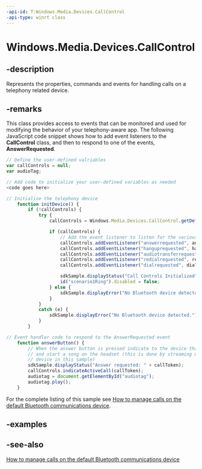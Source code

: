 ```yaml
---
-api-id: T:Windows.Media.Devices.CallControl
-api-type: winrt class
---
```


<!-- Class syntax.
public class CallControl : Windows.Media.Devices.ICallControl
-->

# Windows.Media.Devices.CallControl

## -description
Represents the properties, commands and events for handling calls on a telephony related device.

## -remarks
This class provides access to events that can be monitored and used for modifying the behavior of your telephony-aware app. The following JavaScript code snippet shows how to add event listeners to the **CallControl** class, and then to respond to one of the events, **AnswerRequested**.





```javascript
// Define the user-defined valriables
var callControls = null;
var audioTag;

// Add code to initialize your user-defined variables as needed
<code goes here>

// Initialize the telephony device
    function initDevice() {
        if (!callControls) {
            try {
                callControls = Windows.Media.Devices.CallControl.getDefault();

                if (callControls) {
                    // Add the event listener to listen for the various button presses
                    callControls.addEventListener("answerrequested", answerButton, false);
                    callControls.addEventListener("hanguprequested", hangupButton, false);
                    callControls.addEventListener("audiotransferrequested", audiotransferButton, false);
                    callControls.addEventListener("redialrequested", redialButton, false);
                    callControls.addEventListener("dialrequested", dialButton, false);

                    sdkSample.displayStatus("Call Controls Initialized");
                    id("scenario1Ring").disabled = false;
                } else {
                    sdkSample.displayError("No Bluetooth device detected.");
                }
            }
            catch (e) {                
                sdkSample.displayError("No Bluetooth device detected.");
            }
        }

// Event handler code to respond to the AnswerRequested event
    function answerButton() {
        // When the answer button is pressed indicate to the device that the call was answered
        // and start a song on the headset (this is done by streaming music to the bluetooth
        // device in this sample)
        sdkSample.displayStatus("Answer requested: " + callToken);
        callControls.indicateActiveCall(callToken);
        audiotag = document.getElementById("audiotag");
        audiotag.play();
    }

```

For the complete listing of this sample see [How to manage calls on the default Bluetooth communications device](http://msdn.microsoft.com/en-us/library/windows/apps/hh452727.aspx).

## -examples

## -see-also
[How to manage calls on the default Bluetooth communications device](http://msdn.microsoft.com/en-us/library/windows/apps/hh452727.aspx)
